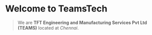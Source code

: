 # Welcome to TeamsTech

> We are **TFT Engineering and Manufacturing Services Pvt Ltd (TEAMS)** located at *Chennai*.
